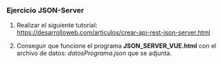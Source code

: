 ### Ejercicio JSON-Server

1) Realizar el siguiente tutorial:    
https://desarrolloweb.com/articulos/crear-api-rest-json-server.html 


1) Conseguir que funcione el programa **JSON_SERVER_VUE.html** con el archivo de datos: *datosPrograma.json* que se adjunta.
